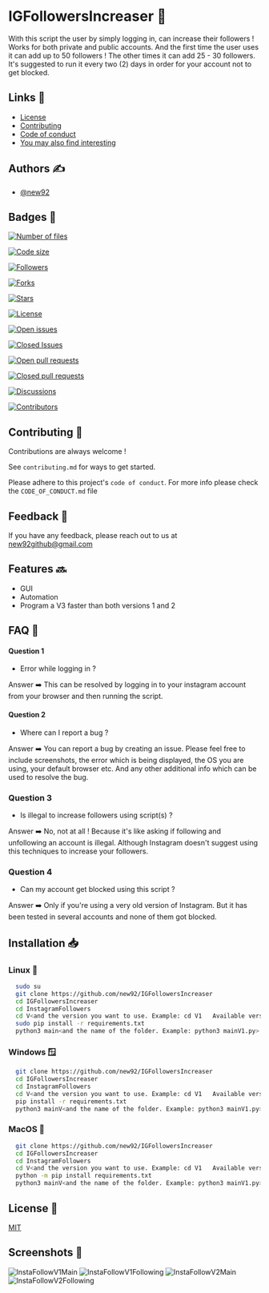 # IGFollowersIncreaser 🤖

With this script the user by simply logging in, can increase their followers !
Works for both private and public accounts.
And the first time the user uses it can add up to 50 followers ! The other times it can add 25 - 30 followers.
It's suggested to run it every two (2) days in order for your account not to get blocked.

## Links 🔗

 - [License](https://github.com/new92/IGFollowersIncreaser/blob/main/LICENSE.md)
 - [Contributing](https://github.com/new92/IGFollowersIncreaser/blob/main/CONTRIBUTING.md)
 - [Code of conduct](https://github.com/new92/IGFollowersIncreaser/blob/main/CODE_OF_CONDUCT.md)
 - [You may also find interesting](https://github.com/new92?tab=repositories)


## Authors ✍️

- [@new92](https://www.github.com/new92)


## Badges 📛


[![Number of files](https://img.shields.io/github/directory-file-count/new92/IGFollowersIncreaser)](https://img.shields.io/github/directory-file-count/new92/IGFollowersIncreaser)

[![Code size](https://img.shields.io/github/languages/code-size/new92/IGFollowersIncreaser)](https://img.shields.io/github/languages/code-size/new92/IGFollowersIncreaser)

[![Followers](https://img.shields.io/github/followers/new92?style=social)](https://img.shields.io/github/followers/new92?style=social)

[![Forks](https://img.shields.io/github/forks/new92/IGFollowersIncreaser?style=social)](https://img.shields.io/github/forks/new92/IGFollowersIncreaser?style=social)

[![Stars](https://img.shields.io/github/stars/new92/IGFollowersIncreaser?style=social)](https://img.shields.io/github/stars/new92/IGFollowersIncreaser?style=social)

[![License](https://img.shields.io/github/license/new92/IGFollowersIncreaser)](https://img.shields.io/github/license/new92/IGFollowersIncreaser)

[![Open issues](https://img.shields.io/github/issues-raw/new92/IGFollowersIncreaser)](https://img.shields.io/github/issues-raw/new92/IGFollowersIncreaser)

[![Closed Issues](https://img.shields.io/github/issues-closed-raw/new92/IGFollowersIncreaser)](https://img.shields.io/github/issues-closed-raw/new92/IGFollowersIncreaser)

[![Open pull requests](https://img.shields.io/github/issues-pr-raw/new92/IGFollowersIncreaser)](https://img.shields.io/github/issues-pr-raw/new92/IGFollowersIncreaser)

[![Closed pull requests](https://img.shields.io/github/issues-pr-closed-raw/new92/IGFollowersIncreaser)](https://img.shields.io/github/issues-pr-closed-raw/new92/IGFollowersIncreaser)

[![Discussions](https://img.shields.io/github/discussions/new92/IGFollowersIncreaser)](https://img.shields.io/github/discussions/new92/IGFollowersIncreaser)

[![Contributors](https://img.shields.io/github/contributors/new92/IGFollowersIncreaser)](https://img.shields.io/github/contributors/new92/IGFollowersIncreaser)

## Contributing 🤝

Contributions are always welcome !

See `contributing.md` for ways to get started.

Please adhere to this project's `code of conduct`.
For more info please check the `CODE_OF_CONDUCT.md` file


## Feedback 💭

If you have any feedback, please reach out to us at new92github@gmail.com


## Features 🔜

- GUI
- Automation
- Program a V3 faster than both versions 1 and 2

## FAQ 🤔

#### Question 1

- Error while logging in ?

Answer ➡️ This can be resolved by logging in to your instagram account from your browser and then running the script.

#### Question 2

- Where can I report a bug ?

Answer ➡️ You can report a bug by creating an issue. Please feel free to include screenshots, the error which is being displayed, the OS you are using, your default browser etc. And any other additional info which can be used to resolve the bug.

### Question 3

- Is illegal to increase followers using script(s) ?

Answer ➡️ No, not at all ! Because it's like asking if following and unfollowing an account is illegal. Although Instagram doesn't suggest using this techniques to increase your followers.


### Question 4

- Can my account get blocked using this script ?

Answer ➡️ Only if you're using a very old version of Instagram. But it has been tested in several accounts and none of them got blocked.


    


## Installation 📥

### Linux 🐧

```bash
  sudo su
  git clone https://github.com/new92/IGFollowersIncreaser
  cd IGFollowersIncreaser
  cd InstagramFollowers
  cd V<and the version you want to use. Example: cd V1   Available versions: 1 and 2>
  sudo pip install -r requirements.txt
  python3 main<and the name of the folder. Example: python3 mainV1.py>.py
```

### Windows 🪟

```bash
  git clone https://github.com/new92/IGFollowersIncreaser
  cd IGFollowersIncreaser
  cd InstagramFollowers
  cd V<and the version you want to use. Example: cd V1   Available versions: 1 and 2>
  pip install -r requirements.txt
  python3 mainV<and the name of the folder. Example: python3 mainV1.py>.py
```

### MacOS 🍎

```bash
  git clone https://github.com/new92/IGFollowersIncreaser
  cd IGFollowersIncreaser
  cd InstagramFollowers
  cd V<and the version you want to use. Example: cd V1   Available versions: 1 and 2>
  python -m pip install requirements.txt
  python3 mainV<and the name of the folder. Example: python3 mainV1.py>.py
```
    
## License 📄

[MIT](https://choosealicense.com/licenses/mit/)


## Screenshots 📸

![InstaFollowV1Main](https://user-images.githubusercontent.com/94779840/201513180-11d59a76-9352-4880-b9f2-ad7be6f2b212.png)
![InstaFollowV1Following](https://user-images.githubusercontent.com/94779840/201513136-ea8f4c6f-ef39-4991-8d71-fd238d93007c.png)
![InstaFollowV2Main](https://user-images.githubusercontent.com/94779840/201513167-3233432e-8f4b-4686-a21b-2e44ffb17142.png)
![InstaFollowV2Following](https://user-images.githubusercontent.com/94779840/201513172-d38d82ef-bd79-4360-be67-b6322b72b1fa.png)

